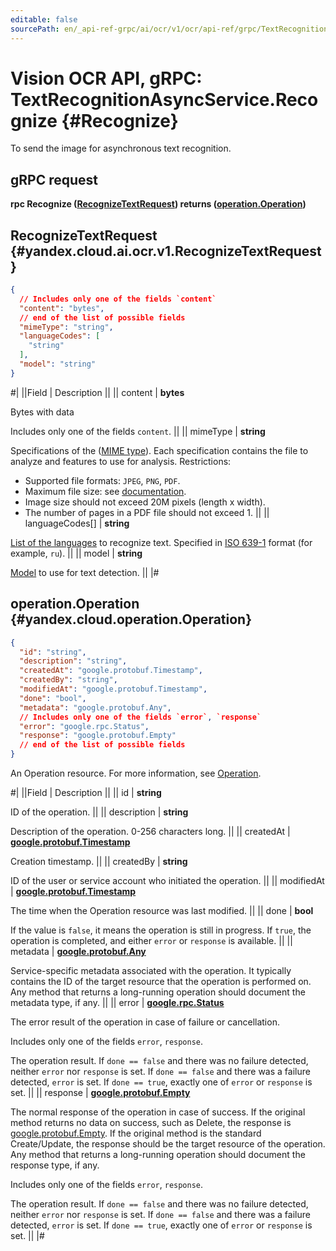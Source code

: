 ```yaml
---
editable: false
sourcePath: en/_api-ref-grpc/ai/ocr/v1/ocr/api-ref/grpc/TextRecognitionAsync/recognize.md
---
```


# Vision OCR API, gRPC: TextRecognitionAsyncService.Recognize {#Recognize}

To send the image for asynchronous text recognition.

## gRPC request

**rpc Recognize ([RecognizeTextRequest](#yandex.cloud.ai.ocr.v1.RecognizeTextRequest)) returns ([operation.Operation](#yandex.cloud.operation.Operation))**

## RecognizeTextRequest {#yandex.cloud.ai.ocr.v1.RecognizeTextRequest}

```json
{
  // Includes only one of the fields `content`
  "content": "bytes",
  // end of the list of possible fields
  "mimeType": "string",
  "languageCodes": [
    "string"
  ],
  "model": "string"
}
```

#|
||Field | Description ||
|| content | **bytes**

Bytes with data

Includes only one of the fields `content`. ||
|| mimeType | **string**

Specifications of the ([MIME type](https://en.wikipedia.org/wiki/Media_type)). Each specification contains the file to analyze and features to use for analysis. Restrictions:
* Supported file formats: `JPEG`, `PNG`, `PDF`.
* Maximum file size: see [documentation](/docs/vision/concepts/limits).
* Image size should not exceed 20M pixels (length x width).
* The number of pages in a PDF file should not exceed 1. ||
|| languageCodes[] | **string**

[List of the languages](/docs/vision/concepts/ocr/supported-languages) to recognize text.
Specified in [ISO 639-1](https://en.wikipedia.org/wiki/ISO_639-1) format (for example, `ru`). ||
|| model | **string**

[Model](/docs/vision/concepts/ocr/template-recognition#models) to use for text detection. ||
|#

## operation.Operation {#yandex.cloud.operation.Operation}

```json
{
  "id": "string",
  "description": "string",
  "createdAt": "google.protobuf.Timestamp",
  "createdBy": "string",
  "modifiedAt": "google.protobuf.Timestamp",
  "done": "bool",
  "metadata": "google.protobuf.Any",
  // Includes only one of the fields `error`, `response`
  "error": "google.rpc.Status",
  "response": "google.protobuf.Empty"
  // end of the list of possible fields
}
```

An Operation resource. For more information, see [Operation](/docs/api-design-guide/concepts/operation).

#|
||Field | Description ||
|| id | **string**

ID of the operation. ||
|| description | **string**

Description of the operation. 0-256 characters long. ||
|| createdAt | **[google.protobuf.Timestamp](https://developers.google.com/protocol-buffers/docs/reference/google.protobuf#timestamp)**

Creation timestamp. ||
|| createdBy | **string**

ID of the user or service account who initiated the operation. ||
|| modifiedAt | **[google.protobuf.Timestamp](https://developers.google.com/protocol-buffers/docs/reference/google.protobuf#timestamp)**

The time when the Operation resource was last modified. ||
|| done | **bool**

If the value is `false`, it means the operation is still in progress.
If `true`, the operation is completed, and either `error` or `response` is available. ||
|| metadata | **[google.protobuf.Any](https://developers.google.com/protocol-buffers/docs/proto3#any)**

Service-specific metadata associated with the operation.
It typically contains the ID of the target resource that the operation is performed on.
Any method that returns a long-running operation should document the metadata type, if any. ||
|| error | **[google.rpc.Status](https://cloud.google.com/tasks/docs/reference/rpc/google.rpc#status)**

The error result of the operation in case of failure or cancellation.

Includes only one of the fields `error`, `response`.

The operation result.
If `done == false` and there was no failure detected, neither `error` nor `response` is set.
If `done == false` and there was a failure detected, `error` is set.
If `done == true`, exactly one of `error` or `response` is set. ||
|| response | **[google.protobuf.Empty](https://developers.google.com/protocol-buffers/docs/reference/google.protobuf#google.protobuf.Empty)**

The normal response of the operation in case of success.
If the original method returns no data on success, such as Delete,
the response is [google.protobuf.Empty](https://developers.google.com/protocol-buffers/docs/reference/google.protobuf#google.protobuf.Empty).
If the original method is the standard Create/Update,
the response should be the target resource of the operation.
Any method that returns a long-running operation should document the response type, if any.

Includes only one of the fields `error`, `response`.

The operation result.
If `done == false` and there was no failure detected, neither `error` nor `response` is set.
If `done == false` and there was a failure detected, `error` is set.
If `done == true`, exactly one of `error` or `response` is set. ||
|#